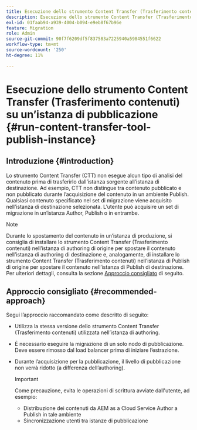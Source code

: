 ```yaml
---
title: Esecuzione dello strumento Content Transfer (Trasferimento contenuti) su un’istanza di pubblicazione
description: Esecuzione dello strumento Content Transfer (Trasferimento contenuti) su un’istanza di pubblicazione
exl-id: 01faab94-a939-4004-b094-e9eb8f67b96e
feature: Migration
role: Admin
source-git-commit: 90f7f6209df5f837583a7225940a5984551f6622
workflow-type: tm+mt
source-wordcount: '250'
ht-degree: 11%

---
```


# Esecuzione dello strumento Content Transfer (Trasferimento contenuti) su un’istanza di pubblicazione {#run-content-transfer-tool-publish-instance}

## Introduzione {#introduction}

Lo strumento Content Transfer (CTT) non esegue alcun tipo di analisi del contenuto prima di trasferirlo dall’istanza sorgente all’istanza di destinazione. Ad esempio, CTT non distingue tra contenuto pubblicato e non pubblicato durante l’acquisizione del contenuto in un ambiente Publish. Qualsiasi contenuto specificato nel set di migrazione viene acquisito nell’istanza di destinazione selezionata. L’utente può acquisire un set di migrazione in un’istanza Author, Publish o in entrambe.

>[!NOTE]
>Durante lo spostamento del contenuto in un’istanza di produzione, si consiglia di installare lo strumento Content Transfer (Trasferimento contenuti) nell’istanza di authoring di origine per spostare il contenuto nell’istanza di authoring di destinazione e, analogamente, di installare lo strumento Content Transfer (Trasferimento contenuti) nell’istanza di Publish di origine per spostare il contenuto nell’istanza di Publish di destinazione. Per ulteriori dettagli, consulta la sezione [Approccio consigliato](#recommended-approach) di seguito.

## Approccio consigliato {#recommended-approach}

Segui l’approccio raccomandato come descritto di seguito:

* Utilizza la stessa versione dello strumento Content Transfer (Trasferimento contenuti) utilizzata nell’istanza di authoring.

* È necessario eseguire la migrazione di un solo nodo di pubblicazione. Deve essere rimosso dal load balancer prima di iniziare l’estrazione.

* Durante l’acquisizione per la pubblicazione, il livello di pubblicazione non verrà ridotto (a differenza dell’authoring).

  >[!IMPORTANT]
  >Come precauzione, evita le operazioni di scrittura avviate dall&#39;utente, ad esempio:
  > * Distribuzione dei contenuti da AEM as a Cloud Service Author a Publish in tale ambiente
  > * Sincronizzazione utenti tra istanze di pubblicazione
